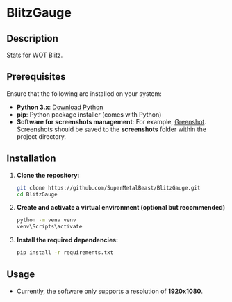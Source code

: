 # BlitzGauge

## Description
Stats for WOT Blitz.

## Prerequisites
Ensure that the following are installed on your system:

- **Python 3.x**: [Download Python](https://www.python.org/downloads/)
- **pip**: Python package installer (comes with Python)
- **Software for screenshots management**: For example, [Greenshot](https://getgreenshot.org). Screenshots should be saved to the **screenshots** folder within the project directory.

## Installation

1. **Clone the repository:**

   ```bash
   git clone https://github.com/SuperMetalBeast/BlitzGauge.git
   cd BlitzGauge
2. **Create and activate a virtual environment (optional but recommended)**
    ```bash
    python -m venv venv
    venv\Scripts\activate
3. **Install the required dependencies:**
    ```bash
    pip install -r requirements.txt
## Usage
- Currently, the software only supports a resolution of **1920x1080**.
    